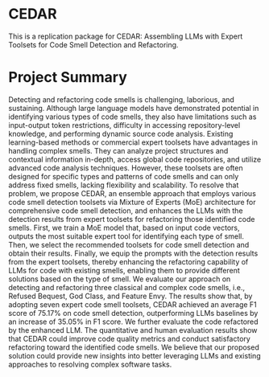 # CEDAR
This is a replication package for CEDAR: Assembling LLMs with Expert Toolsets for Code Smell Detection and Refactoring.

# Project Summary
Detecting and refactoring code smells is challenging, laborious, and sustaining. Although large language models have demonstrated potential in identifying various types of code smells, they also have limitations such as input-output token restrictions, difficulty in accessing repository-level knowledge, and performing dynamic source code analysis. Existing learning-based methods or commercial expert toolsets have advantages in handling complex smells. They can analyze project structures and contextual information in-depth, access global code repositories, and utilize advanced code analysis techniques. However, these toolsets are often designed for specific types and patterns of code smells and can only address fixed smells, lacking flexibility and scalability. To resolve that problem, we propose CEDAR, an ensemble approach that employs various code smell detection toolsets via Mixture of Experts (MoE) architecture for comprehensive code smell detection, and enhances the LLMs with the detection results from expert toolsets for refactoring those identified code smells. First, we train a MoE model that, based on input code vectors, outputs the most suitable expert tool for identifying each type of smell. Then, we select the recommended toolsets for code smell detection and obtain their results. Finally, we equip the prompts with the detection results from the expert toolsets, thereby enhancing the refactoring capability of LLMs for code with existing smells, enabling them to provide different solutions based on the type of smell. We evaluate our approach on detecting and refactoring three classical and complex code smells, i.e., Refused Bequest, God Class, and Feature Envy. The results show that, by adopting seven expert code smell toolsets, CEDAR achieved an average F1 score of 75.17% on code smell detection,
outperforming LLMs baselines by an increase of 35.05% in F1 score. We further evaluate the code refactored by the enhanced LLM. The quantitative and human evaluation results show that CEDAR could improve code quality metrics and conduct satisfactory refactoring toward the identified code smells. We believe that our proposed solution could provide new insights into better leveraging LLMs and existing approaches to resolving complex software tasks.
